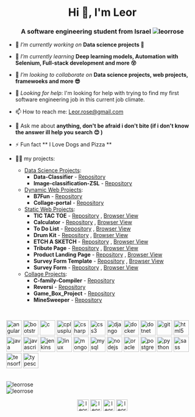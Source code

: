 <h1 align="center">Hi 👋, I'm Leor</h1>
<h3 align="center">A software engineering student from Israel <img src="https://komarev.com/ghpvc/?username=leorrose" alt="leorrose" /></h3>

- 🔭 *I’m currently working on* **Data science projects :robot:** 

- 🌱 *I’m currently learning* **Deep learning models, Automation with Selenium, Full-stack development and more :dizzy_face:**

- 👯 *I’m looking to collaborate on* **Data science projects, web projects, framewoeks and more :sunglasses:**

- 🤔 *Looking for help*: I'm looking for help with trying to find my first software engineering job in this current job climate.

- 📫 How to reach me: Leor.rose@gmail.com

- 💬 Ask me about **anything, don't be afraid i don't bite (if i don't know the answer ill help you search :blush: )**

- ⚡ Fun fact ** I Love Dogs and Pizza **

- 👨‍💻 my projects:
   - <ins>Data Science Projects</ins>:
     - **Data-Classifier** - [Repository](https://github.com/leorrose/Data-Classifier) 
     - **Image-classification-ZSL** - [Repository](https://github.com/leorrose/Image-classification-ZSL) 
   - <ins>Dynamic Web Projects</ins>:
     - **B7Fun** - [Repository](https://github.com/leorrose/B7Fun) 
     - **Collage-portal** - [Repository](https://github.com/leorrose/Collage-portal)
   - <ins>Static Web Projects</ins>:
     - **TIC TAC TOE** - [Repository](https://github.com/leorrose/TIC-TAC-TOE.io) , [Browser View](https://leorrose.github.io/TIC-TAC-TOE.io/)  
     - **Calculator** - [Repository](https://github.com/leorrose/Calculator) , [Browser View](https://leorrose.github.io/Calculator/)
     - **To Do List** - [Repository](https://github.com/leorrose/To-Do-List.io) , [Browser View](https://leorrose.github.io/To-Do-List.io/)
     - **Drum Kit** - [Repository](https://github.com/leorrose/Drum-Kit.io) , [Browser View](https://leorrose.github.io/Drum-Kit.io/)
     - **ETCH A SKETCH** - [Repository](https://github.com/leorrose/ETCH-A-SKETCH.io) , [Browser View](https://leorrose.github.io/ETCH-A-SKETCH.io/)
     - **Tribute Page** - [Repository](https://github.com/leorrose/Tribute-Page.io) , [Browser View](https://leorrose.github.io/Tribute-Page.io/)
     - **Product Landing Page** - [Repository](https://github.com/leorrose/Product-Landing-Page.io) , [Browser View](https://leorrose.github.io/Product-Landing-Page.io/)
     - **Survey Form Template** - [Repository](https://github.com/leorrose/Survey-Form-Template.io) , [Browser View](https://leorrose.github.io/Survey-Form-Template.io/)
     - **Survey Form** - [Repository](https://github.com/leorrose/Service-Survey.io) , [Browser View](https://leorrose.github.io/Service-Survey.io/)
   - <ins>Collage Projects</ins>:
     - **C-family-Compiler** - [Repository](https://github.com/leorrose/C-family-Compiler)
     - **Reversi** - [Repository](https://github.com/leorrose/Reversi)
     - **Game_Box_Project** - [Repository](https://github.com/leorrose/Game_Box_Project)
     - **MineSweeper** - [Repository](https://github.com/leorrose/MineSweeper) 

</br>
<p align="left"><img src="https://devicons.github.io/devicon/devicon.git/icons/angularjs/angularjs-original.svg" alt="angularjs" width="40" height="40"/> <img src="https://devicons.github.io/devicon/devicon.git/icons/bootstrap/bootstrap-plain.svg" alt="bootstrap" width="40" height="40"/> <img src="https://devicons.github.io/devicon/devicon.git/icons/c/c-original.svg" alt="c" width="40" height="40"/> <img src="https://devicons.github.io/devicon/devicon.git/icons/cplusplus/cplusplus-original.svg" alt="cplusplus" width="40" height="40"/> <img src="https://devicons.github.io/devicon/devicon.git/icons/csharp/csharp-original.svg" alt="csharp" width="40" height="40"/> <img src="https://devicons.github.io/devicon/devicon.git/icons/css3/css3-original-wordmark.svg" alt="css3" width="40" height="40"/> <img src="https://devicons.github.io/devicon/devicon.git/icons/django/django-original.svg" alt="django" width="40" height="40"/> <img src="https://devicons.github.io/devicon/devicon.git/icons/docker/docker-original-wordmark.svg" alt="docker" width="40" height="40"/> <img src="https://devicons.github.io/devicon/devicon.git/icons/dot-net/dot-net-original-wordmark.svg" alt="dotnet" width="40" height="40"/> <img src="https://www.vectorlogo.zone/logos/git-scm/git-scm-icon.svg" alt="git" width="40" height="40"/> <img src="https://devicons.github.io/devicon/devicon.git/icons/html5/html5-original-wordmark.svg" alt="html5" width="40" height="40"/> <img src="https://devicons.github.io/devicon/devicon.git/icons/java/java-original-wordmark.svg" alt="java" width="40" height="40"/> <img src="https://devicons.github.io/devicon/devicon.git/icons/javascript/javascript-original.svg" alt="javascript" width="40" height="40"/> <img src="https://www.vectorlogo.zone/logos/jenkins/jenkins-icon.svg" alt="jenkins" width="40" height="40"/> <img src="https://devicons.github.io/devicon/devicon.git/icons/linux/linux-original.svg" alt="linux" width="40" height="40"/> <img src="https://devicons.github.io/devicon/devicon.git/icons/mongodb/mongodb-original-wordmark.svg" alt="mongodb" width="40" height="40"/> <img src="https://devicons.github.io/devicon/devicon.git/icons/mysql/mysql-original-wordmark.svg" alt="mysql" width="40" height="40"/> <img src="https://devicons.github.io/devicon/devicon.git/icons/nodejs/nodejs-original-wordmark.svg" alt="nodejs" width="40" height="40"/> <img src="https://devicons.github.io/devicon/devicon.git/icons/oracle/oracle-original.svg" alt="oracle" width="40" height="40"/> <img src="https://devicons.github.io/devicon/devicon.git/icons/postgresql/postgresql-original-wordmark.svg" alt="postgresql" width="40" height="40"/> <img src="https://devicons.github.io/devicon/devicon.git/icons/python/python-original.svg" alt="python" width="40" height="40"/> <img src="https://devicons.github.io/devicon/devicon.git/icons/sass/sass-original.svg" alt="sass" width="40" height="40"/> <img src="https://www.vectorlogo.zone/logos/tensorflow/tensorflow-icon.svg" alt="tensorflow" width="40" height="40"/> <img src="https://devicons.github.io/devicon/devicon.git/icons/typescript/typescript-original.svg" alt="typescript" width="40" height="40"/></p>

</br>
<img align="center" src="https://github-readme-stats.vercel.app/api/top-langs/?username=leorrose&layout=compact&hide=html" alt="leorrose" />
</br>
<img align="center" src="https://github-readme-stats.vercel.app/api?username=leorrose&show_icons=true" alt="leorrose" />

</br>

<p align="center">
<a href="https://linkedin.com/in/leorrose" target="blank"><img align="center" src="https://cdn.jsdelivr.net/npm/simple-icons@3.0.1/icons/linkedin.svg" alt="leorrose" height="30" width="30" /></a>
<a href="https://fb.com/leor.rose" target="blank"><img align="center" src="https://cdn.jsdelivr.net/npm/simple-icons@3.0.1/icons/facebook.svg" alt="leor rose" height="30" width="30" /></a>
<a href="https://instagram.com/leor_rose" target="blank"><img align="center" src="https://cdn.jsdelivr.net/npm/simple-icons@3.0.1/icons/instagram.svg" alt="leor_rose" height="30" width="30" /></a>
<a href="https://wa.me/+9720503992002" target="blank"><img align="center" src="https://cdn.jsdelivr.net/npm/simple-icons@3.0.1/icons/whatsapp.svg" alt="leor_rose" height="30" width="30" /></a>
</p>
